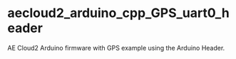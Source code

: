 # aecloud2_arduino_cpp_GPS_uart0_header
AE Cloud2 Arduino firmware with GPS example using the Arduino Header.
